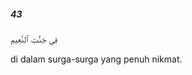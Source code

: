 ##### 43

<span class="ayah">فِى جَنَّٰتِ ٱلنَّعِيمِ</span>

<span class="ayah_translation">di dalam surga-surga yang penuh nikmat.</span>
